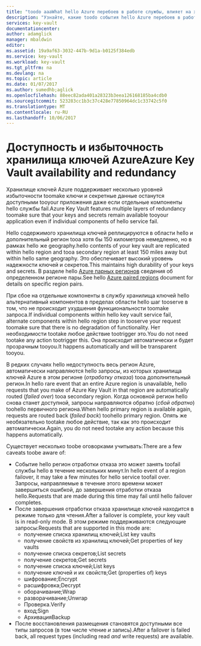 ```yaml
---
title: "toodo aaaWhat hello Azure перебоев в работе службы, влияет на хранилище ключей Azure для события | Документы Microsoft"
description: "Узнайте, какие toodo события hello Azure перебоев в работе службы, влияет на хранилище ключей Azure."
services: key-vault
documentationcenter: 
author: adamglick
manager: mbaldwin
editor: 
ms.assetid: 19a9af63-3032-447b-9d1a-b0125f384edb
ms.service: key-vault
ms.workload: key-vault
ms.tgt_pltfrm: na
ms.devlang: na
ms.topic: article
ms.date: 01/07/2017
ms.author: sumedhb;aglick
ms.openlocfilehash: 88eec82ada401a28323b3eea126168185ba4cdb0
ms.sourcegitcommit: 523283cc1b3c37c428e77850964dc1c33742c5f0
ms.translationtype: MT
ms.contentlocale: ru-RU
ms.lasthandoff: 10/06/2017
---
```

# <a name="azure-key-vault-availability-and-redundancy"></a><span data-ttu-id="a4d56-103">Доступность и избыточность хранилища ключей Azure</span><span class="sxs-lookup"><span data-stu-id="a4d56-103">Azure Key Vault availability and redundancy</span></span>
<span data-ttu-id="a4d56-104">Хранилище ключей Azure поддерживает несколько уровней избыточности toomake ключи и секретные данные останутся доступными tooyour приложения даже если отдельные компоненты hello службы fail.</span><span class="sxs-lookup"><span data-stu-id="a4d56-104">Azure Key Vault features multiple layers of redundancy toomake sure that your keys and secrets remain available tooyour application even if individual components of hello service fail.</span></span>

<span data-ttu-id="a4d56-105">Hello содержимого хранилища ключей реплицируются в области hello и дополнительный регион tooa хотя бы 150 километров немедленно, но в рамках hello же geography.</span><span class="sxs-lookup"><span data-stu-id="a4d56-105">hello contents of your key vault are replicated within hello region and tooa secondary region at least 150 miles away but within hello same geography.</span></span> <span data-ttu-id="a4d56-106">Это обеспечивает высокий уровень надежности ключей и секретов.</span><span class="sxs-lookup"><span data-stu-id="a4d56-106">This maintains high durability of your keys and secrets.</span></span> <span data-ttu-id="a4d56-107">В разделе hello [Azure парных регионов](https://docs.microsoft.com/en-us/azure/best-practices-availability-paired-regions) сведения об определенном регионе пары.</span><span class="sxs-lookup"><span data-stu-id="a4d56-107">See hello [Azure paired regions](https://docs.microsoft.com/en-us/azure/best-practices-availability-paired-regions) document for details on specific region pairs.</span></span>

<span data-ttu-id="a4d56-108">При сбое на отдельные компоненты в службу хранилища ключей hello альтернативный компонентов в пределах области hello шаг tooserve в том, что не происходит ухудшения функциональности toomake запроса.</span><span class="sxs-lookup"><span data-stu-id="a4d56-108">If individual components within hello key vault service fail, alternate components within hello region step in tooserve your request toomake sure that there is no degradation of functionality.</span></span> <span data-ttu-id="a4d56-109">Нет необходимости tootake любое действие tootrigger это.</span><span class="sxs-lookup"><span data-stu-id="a4d56-109">You do not need tootake any action tootrigger this.</span></span> <span data-ttu-id="a4d56-110">Она происходит автоматически и будет прозрачным tooyou.</span><span class="sxs-lookup"><span data-stu-id="a4d56-110">It happens automatically and will be transparent tooyou.</span></span>

<span data-ttu-id="a4d56-111">В редких случаях hello недоступность весь регион Azure, автоматически направляются hello запросы, из которых хранилища ключей Azure в этом регионе (*отработку отказа*) tooa дополнительный регион.</span><span class="sxs-lookup"><span data-stu-id="a4d56-111">In hello rare event that an entire Azure region is unavailable, hello requests that you make of Azure Key Vault in that region are automatically routed (*failed over*) tooa secondary region.</span></span> <span data-ttu-id="a4d56-112">Когда основной регион hello снова станет доступной, запросы направляются обратно (*сбой обратно*) toohello первичного региона.</span><span class="sxs-lookup"><span data-stu-id="a4d56-112">When hello primary region is available again, requests are routed back (*failed back*) toohello primary region.</span></span> <span data-ttu-id="a4d56-113">Опять же необязательно tootake любое действие, так как это происходит автоматически.</span><span class="sxs-lookup"><span data-stu-id="a4d56-113">Again, you do not need tootake any action because this happens automatically.</span></span>

<span data-ttu-id="a4d56-114">Существует несколько toobe оговорками учитывать:</span><span class="sxs-lookup"><span data-stu-id="a4d56-114">There are a few caveats toobe aware of:</span></span>

* <span data-ttu-id="a4d56-115">Событие hello регион отработки отказа это может занять toofail службы hello в течение нескольких минут.</span><span class="sxs-lookup"><span data-stu-id="a4d56-115">In hello event of a region failover, it may take a few minutes for hello service toofail over.</span></span> <span data-ttu-id="a4d56-116">Запросы, направляемые в течение этого времени может завершиться ошибкой, до завершения отработки отказа hello.</span><span class="sxs-lookup"><span data-stu-id="a4d56-116">Requests that are made during this time may fail until hello failover completes.</span></span>
* <span data-ttu-id="a4d56-117">После завершения отработки отказа хранилище ключей находится в режиме только для чтения.</span><span class="sxs-lookup"><span data-stu-id="a4d56-117">After a failover is complete, your key vault is in read-only mode.</span></span> <span data-ttu-id="a4d56-118">В этом режиме поддерживаются следующие запросы:</span><span class="sxs-lookup"><span data-stu-id="a4d56-118">Requests that are supported in this mode are:</span></span>
  * <span data-ttu-id="a4d56-119">получение списка хранилищ ключей;</span><span class="sxs-lookup"><span data-stu-id="a4d56-119">List key vaults</span></span>
  * <span data-ttu-id="a4d56-120">получение свойств из хранилищ ключей;</span><span class="sxs-lookup"><span data-stu-id="a4d56-120">Get properties of key vaults</span></span>
  * <span data-ttu-id="a4d56-121">получение списка секретов;</span><span class="sxs-lookup"><span data-stu-id="a4d56-121">List secrets</span></span>
  * <span data-ttu-id="a4d56-122">получение секретов;</span><span class="sxs-lookup"><span data-stu-id="a4d56-122">Get secrets</span></span>
  * <span data-ttu-id="a4d56-123">получение списка ключей;</span><span class="sxs-lookup"><span data-stu-id="a4d56-123">List keys</span></span>
  * <span data-ttu-id="a4d56-124">получение ключей и их свойств;</span><span class="sxs-lookup"><span data-stu-id="a4d56-124">Get (properties of) keys</span></span>
  * <span data-ttu-id="a4d56-125">шифрование;</span><span class="sxs-lookup"><span data-stu-id="a4d56-125">Encrypt</span></span>
  * <span data-ttu-id="a4d56-126">расшифровка;</span><span class="sxs-lookup"><span data-stu-id="a4d56-126">Decrypt</span></span>
  * <span data-ttu-id="a4d56-127">оборачивание;</span><span class="sxs-lookup"><span data-stu-id="a4d56-127">Wrap</span></span>
  * <span data-ttu-id="a4d56-128">разворачивание;</span><span class="sxs-lookup"><span data-stu-id="a4d56-128">Unwrap</span></span>
  * <span data-ttu-id="a4d56-129">Проверка.</span><span class="sxs-lookup"><span data-stu-id="a4d56-129">Verify</span></span>
  * <span data-ttu-id="a4d56-130">вход;</span><span class="sxs-lookup"><span data-stu-id="a4d56-130">Sign</span></span>
  * <span data-ttu-id="a4d56-131">Архивация</span><span class="sxs-lookup"><span data-stu-id="a4d56-131">Backup</span></span>
* <span data-ttu-id="a4d56-132">После восстановления размещения становятся доступными все типы запросов (в том числе чтение *и* запись).</span><span class="sxs-lookup"><span data-stu-id="a4d56-132">After a failover is failed back, all request types (including read *and* write requests) are available.</span></span>

